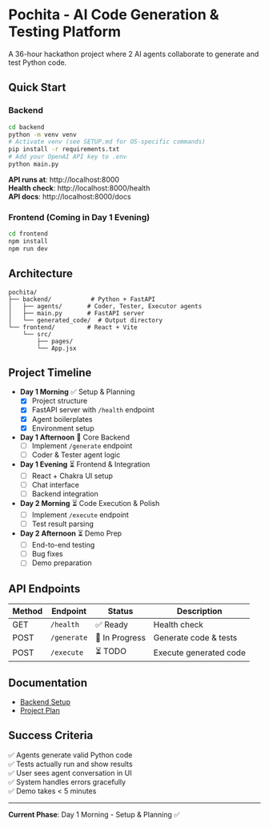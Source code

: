 # Pochita - AI Code Generation & Testing Platform

A 36-hour hackathon project where 2 AI agents collaborate to generate and test Python code.

## Quick Start

### Backend
```bash
cd backend
python -m venv venv
# Activate venv (see SETUP.md for OS-specific commands)
pip install -r requirements.txt
# Add your OpenAI API key to .env
python main.py
```

**API runs at**: http://localhost:8000  
**Health check**: http://localhost:8000/health  
**API docs**: http://localhost:8000/docs

### Frontend (Coming in Day 1 Evening)
```bash
cd frontend
npm install
npm run dev
```

## Architecture

```
pochita/
├── backend/           # Python + FastAPI
│   ├── agents/       # Coder, Tester, Executor agents
│   ├── main.py       # FastAPI server
│   └── generated_code/  # Output directory
└── frontend/         # React + Vite
    └── src/
        ├── pages/
        └── App.jsx
```

## Project Timeline

- **Day 1 Morning** ✅ Setup & Planning
  - [x] Project structure
  - [x] FastAPI server with `/health` endpoint
  - [x] Agent boilerplates
  - [x] Environment setup

- **Day 1 Afternoon** 🔄 Core Backend
  - [ ] Implement `/generate` endpoint
  - [ ] Coder & Tester agent logic

- **Day 1 Evening** ⏳ Frontend & Integration
  - [ ] React + Chakra UI setup
  - [ ] Chat interface
  - [ ] Backend integration

- **Day 2 Morning** ⏳ Code Execution & Polish
  - [ ] Implement `/execute` endpoint
  - [ ] Test result parsing

- **Day 2 Afternoon** ⏳ Demo Prep
  - [ ] End-to-end testing
  - [ ] Bug fixes
  - [ ] Demo preparation

## API Endpoints

| Method | Endpoint | Status | Description |
|--------|----------|--------|-------------|
| GET | `/health` | ✅ Ready | Health check |
| POST | `/generate` | 🔄 In Progress | Generate code & tests |
| POST | `/execute` | ⏳ TODO | Execute generated code |

## Documentation

- [Backend Setup](./backend/SETUP.md)
- [Project Plan](./plan.md)

## Success Criteria

✅ Agents generate valid Python code  
✅ Tests actually run and show results  
✅ User sees agent conversation in UI  
✅ System handles errors gracefully  
✅ Demo takes < 5 minutes

---

**Current Phase**: Day 1 Morning - Setup & Planning ✅